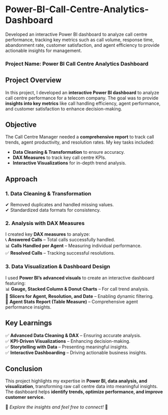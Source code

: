 # Power-BI-Call-Centre-Analytics-Dashboard
Developed an interactive Power BI dashboard to analyze call centre performance, tracking key metrics such as call volume, response time, abandonment rate, customer satisfaction, and agent efficiency to provide actionable insights for management.

### **Project Name:** Power BI Call Centre Analytics Dashboard  

## **Project Overview**  
In this project, I developed an **interactive Power BI dashboard** to analyze call centre performance for a telecom company. The goal was to provide **insights into key metrics** like call handling efficiency, agent performance, and customer satisfaction to enhance decision-making.  

## **Objective**  
The Call Centre Manager needed a **comprehensive report** to track call trends, agent productivity, and resolution rates. My key tasks included:  
- **Data Cleaning & Transformation** to ensure accuracy.  
- **DAX Measures** to track key call centre KPIs.  
- **Interactive Visualizations** for in-depth trend analysis.  

## **Approach**  

### 1. **Data Cleaning & Transformation**  
✔ Removed duplicates and handled missing values.  
✔ Standardized data formats for consistency.  

### 2. **Analysis with DAX Measures**  
I created key **DAX measures** to analyze:  
📞 **Answered Calls** – Total calls successfully handled.  
📊 **Calls Handled per Agent** – Measuring individual performance.  
✅ **Resolved Calls** – Tracking successful resolutions.  

### 3. **Data Visualization & Dashboard Design**  
I used **Power BI’s advanced visuals** to create an interactive dashboard featuring:  
📊 **Gauge, Stacked Column & Donut Charts** – For call trend analysis.  
📅 **Slicers for Agent, Resolution, and Date** – Enabling dynamic filtering.  
📌 **Agent Stats Report (Table Measure)** – Comprehensive agent performance insights.  

## **Key Learnings**  
✅ **Advanced Data Cleaning & DAX** – Ensuring accurate analysis.  
✅ **KPI-Driven Visualizations** – Enhancing decision-making.  
✅ **Storytelling with Data** – Presenting meaningful insights.  
✅ **Interactive Dashboarding** – Driving actionable business insights.  

## **Conclusion**  
This project highlights my expertise in **Power BI, data analysis, and visualization**, transforming raw call centre data into meaningful insights. The dashboard helps **identify trends, optimize performance, and improve customer service.**  

📌 *Explore the insights and feel free to connect!* 🚀
